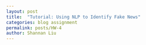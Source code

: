 ```yaml
---
layout: post
title:  "Tutorial: Using NLP to Identify Fake News"
categories: blog assignment
permalink: posts/HW-4
author: Shannan Liu
---
```

